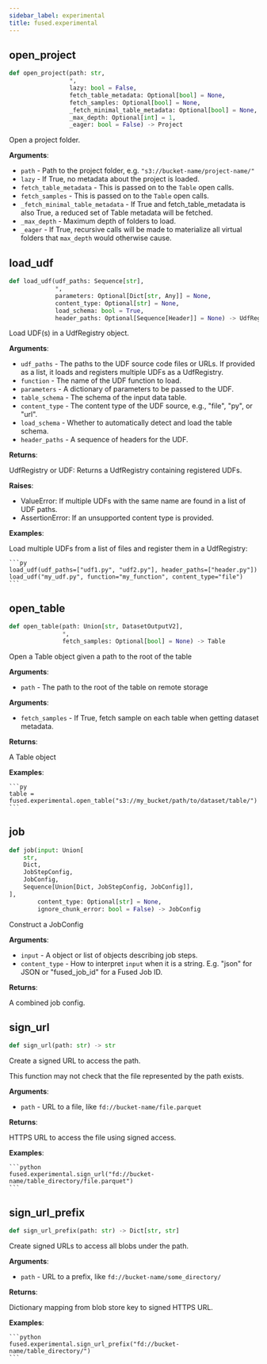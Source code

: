 ```yaml
---
sidebar_label: experimental
title: fused.experimental
---
```


## open\_project

```python
def open_project(path: str,
                 *,
                 lazy: bool = False,
                 fetch_table_metadata: Optional[bool] = None,
                 fetch_samples: Optional[bool] = None,
                 _fetch_minimal_table_metadata: Optional[bool] = None,
                 _max_depth: Optional[int] = 1,
                 _eager: bool = False) -> Project
```

Open a project folder.

**Arguments**:

- `path` - Path to the project folder, e.g. `"s3://bucket-name/project-name/"`
- `lazy` - If True, no metadata about the project is loaded.
- `fetch_table_metadata` - This is passed on to the `Table` open calls.
- `fetch_samples` - This is passed on to the `Table` open calls.
- `_fetch_minimal_table_metadata` - If True and fetch_table_metadata is also True,
  a reduced set of Table metadata will be fetched.
- `_max_depth` - Maximum depth of folders to load.
- `_eager` - If True, recursive calls will be made to materialize all virtual
  folders that `max_depth` would otherwise cause.

## load\_udf

```python
def load_udf(udf_paths: Sequence[str],
             *,
             parameters: Optional[Dict[str, Any]] = None,
             content_type: Optional[str] = None,
             load_schema: bool = True,
             header_paths: Optional[Sequence[Header]] = None) -> UdfRegistry
```

Load UDF(s) in a UdfRegistry object.

**Arguments**:

- `udf_paths` - The paths to the UDF source code files or URLs.
  If provided as a list, it loads and registers multiple UDFs as a UdfRegistry.
- `function` - The name of the UDF function to load.
- `parameters` - A dictionary of parameters to be passed to the UDF.
- `table_schema` - The schema of the input data table.
- `content_type` - The content type of the UDF source, e.g., "file", "py", or "url".
- `load_schema` - Whether to automatically detect and load the table schema.
- `header_paths` - A sequence of headers for the UDF.
  

**Returns**:

  UdfRegistry or UDF: Returns a UdfRegistry containing registered UDFs.
  

**Raises**:

  - ValueError: If multiple UDFs with the same name are found in a list of UDF paths.
  - AssertionError: If an unsupported content type is provided.
  

**Examples**:

  Load multiple UDFs from a list of files and register them in a UdfRegistry:
  
    ```py
    load_udf(udf_paths=["udf1.py", "udf2.py"], header_paths=["header.py"])
    load_udf("my_udf.py", function="my_function", content_type="file")
    ```

## open\_table

```python
def open_table(path: Union[str, DatasetOutputV2],
               *,
               fetch_samples: Optional[bool] = None) -> Table
```

Open a Table object given a path to the root of the table

**Arguments**:

- `path` - The path to the root of the table on remote storage
  

**Arguments**:

- `fetch_samples` - If True, fetch sample on each table when getting dataset metadata.

**Returns**:

  A Table object
  

**Examples**:

    ```py
    table = fused.experimental.open_table("s3://my_bucket/path/to/dataset/table/")
    ```

## job

```python
def job(input: Union[
    str,
    Dict,
    JobStepConfig,
    JobConfig,
    Sequence[Union[Dict, JobStepConfig, JobConfig]],
],
        content_type: Optional[str] = None,
        ignore_chunk_error: bool = False) -> JobConfig
```

Construct a JobConfig

**Arguments**:

- `input` - A object or list of objects describing job steps.
- `content_type` - How to interpret `input` when it is a string. E.g. "json" for JSON or "fused_job_id" for a Fused Job ID.
  

**Returns**:

  A combined job config.

## sign\_url

```python
def sign_url(path: str) -> str
```

Create a signed URL to access the path.

This function may not check that the file represented by the path exists.

**Arguments**:

- `path` - URL to a file, like `fd://bucket-name/file.parquet`
  

**Returns**:

  HTTPS URL to access the file using signed access.
  

**Examples**:

    ```python
    fused.experimental.sign_url("fd://bucket-name/table_directory/file.parquet")
    ```

## sign\_url\_prefix

```python
def sign_url_prefix(path: str) -> Dict[str, str]
```

Create signed URLs to access all blobs under the path.

**Arguments**:

- `path` - URL to a prefix, like `fd://bucket-name/some_directory/`
  

**Returns**:

  Dictionary mapping from blob store key to signed HTTPS URL.
  

**Examples**:

    ```python
    fused.experimental.sign_url_prefix("fd://bucket-name/table_directory/")
    ```

